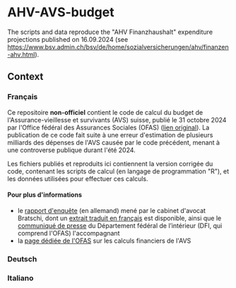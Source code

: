 # AHV-AVS-budget
The scripts and data reproduce the "AHV Finanzhaushalt" expenditure projections published on 16.09.2024 (see https://www.bsv.admin.ch/bsv/de/home/sozialversicherungen/ahv/finanzen-ahv.html).

## Context
### Français
Ce repositoire **non-officiel** contient le code de calcul du budget de l'Assurance-vieillesse et survivants (AVS) suisse, publié le 31 octobre 2024 par l'Office fédéral des Assurances Sociales (OFAS) ([lien original](https://www.bsv.admin.ch/dam/bsv/fr/dokumente/ahv/finanzperspektiven/berechnungscode-fh-ahv.zip.download.zip/fhh_ahv_160924.zip)). La publication de ce code fait suite à une erreur d'estimation de plusieurs milliards des dépenses de l'AVS causée par le code précédent, menant à une controverse publique durant l'été 2024.

Les fichiers publiés et reproduits ici contiennent la version corrigée du code, contenant les scripts de calcul (en langage de programmation "R"), et les données utilisées pour effectuer ces calculs.

#### Pour plus d'informations
- le [rapport d'enquête](https://www.newsd.admin.ch/newsd/message/attachments/91930.pdf) (en allemand) mené par le cabinet d'avocat Bratschi, dont un [extrait traduit en français](https://www.newsd.admin.ch/newsd/message/attachments/91939.pdf) est disponible, ainsi que le [communiqué de presse](https://www.news.admin.ch/fr/nsb?id=103468) du Département fédéral de l’intérieur (DFI, qui comprend l'OFAS) l'accompagnant
- la [page dédiée de l'OFAS](https://www.bsv.admin.ch/bsv/fr/home/assurances-sociales/ahv/finanzen-ahv.html) sur les calculs financiers de l'AVS

### Deutsch

### Italiano
